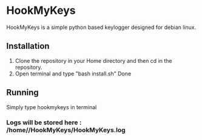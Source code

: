 # HookMyKeys
HookMyKeys is a simple python based keylogger designed for debian linux.

## Installation
1. Clone the repository in your Home directory and then cd in the repository.
2. Open terminal and type "bash install.sh"
Done

## Running
Simply type hookmykeys in terminal

### Logs will be stored here : /home/<username>/HookMyKeys/HookMyKeys.log


